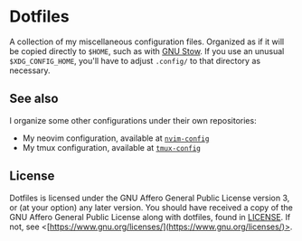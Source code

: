 # Dotfiles

A collection of my miscellaneous configuration files. Organized as if it will be copied directly to `$HOME`, such as with [GNU Stow](https://www.gnu.org/software/stow/). If you use an unusual `$XDG_CONFIG_HOME`, you'll have to adjust `.config/` to that directory as necessary.

## See also

I organize some other configurations under their own repositories:
* My neovim configuration, available at [`nvim-config`](https://github.com/RemasteredArch/nvim-config)
* My tmux configuration, available at [`tmux-config`](https://github.com/RemasteredArch/tmux-config)

## License

Dotfiles is licensed under the GNU Affero General Public License version 3, or (at your option) any later version. You should have received a copy of the GNU Affero General Public License along with dotfiles, found in [LICENSE](./LICENSE). If not, see <[https://www.gnu.org/licenses/](https://www.gnu.org/licenses/)>.
